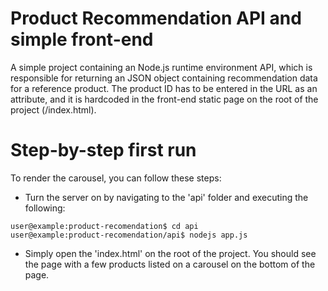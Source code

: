 # Product Recommendation API and simple front-end

A simple project containing an Node.js runtime environment API, which is responsible for returning an JSON object containing recommendation data for a reference product. The product ID has to be entered in the URL as an attribute, and it is hardcoded in the front-end static page on the root of the project (/index.html).

# Step-by-step first run
To render the carousel, you can follow these steps:
* Turn the server on by navigating to the 'api' folder and executing the following:
```console
user@example:product-recomendation$ cd api
user@example:product-recomendation/api$ nodejs app.js
```
* Simply open the 'index.html' on the root of the project. You should see the page with a few products listed on a carousel on the bottom of the page.
